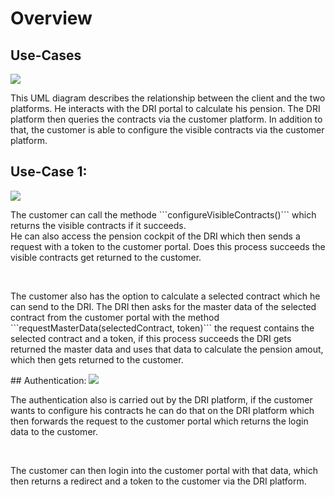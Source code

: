 # Overview 
## Use-Cases
<img
src="FRIDA_PensionInformation_OA3_german/resources/User_en.png">     
<p>This UML diagram describes the relationship between the client and the two platforms. He interacts with the DRI portal to calculate his pension.
The DRI platform then queries the contracts via the customer platform. In addition to that, the customer is able to
 configure the visible contracts via the customer platform.
</p>

## Use-Case 1: 
<img
src="FRIDA_PensionInformation_OA3_german/resources/Case1_en.png">  
<p>The customer can call the methode ```configureVisibleContracts()``` which returns the visible contracts if it succeeds. <br>
He can also access the pension cockpit of the DRI which then sends a request with a token to the customer portal. Does this process succeeds the visible contracts get
returned to the customer. </p> <br>

<p>The customer also has the option to calculate a selected contract which he can send to the DRI. The DRI then asks for the master data of the 
selected contract from the customer portal with the method ```requestMasterData(selectedContract, token)``` the request contains the selected
contract and a token, if this process succeeds the DRI gets returned the master data and uses that data to calculate the pension amout, which then
gets returned to the customer.<p>
## Authentication:
<img src="FRIDA_PensionInformation_OA3_german/resources/Auth_en.png"> 
<p> The authentication also is carried out by the DRI platform, if the customer wants to configure his contracts he can do that on the DRI platform which then
forwards the request to the customer portal which returns the login data to the customer.</p> <br>

<p> The customer can then login into the customer portal with that data, which then returns a redirect and a token to the customer via the DRI platform.</p>

